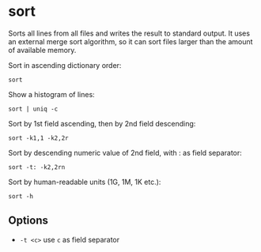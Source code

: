 # sort

Sorts all lines from all files and writes the result to standard
output. It uses an external merge sort algorithm, so it can sort files
larger than the amount of available memory.

Sort in ascending dictionary order:

`sort`

Show a histogram of lines:

`sort | uniq -c`

Sort by 1st field ascending, then by 2nd field descending:

`sort -k1,1 -k2,2r`

Sort by descending numeric value of 2nd field, with : as field separator:

`sort -t: -k2,2rn`

Sort by human-readable units (1G, 1M, 1K etc.):

`sort -h`

## Options

* `-t <c>` use `c` as field separator
